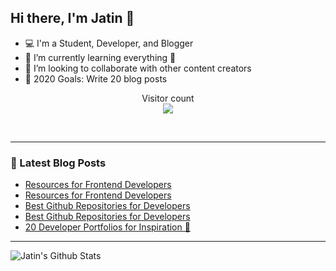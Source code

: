 ## Hi there, I'm Jatin 👋

- 💻 I'm a Student, Developer, and Blogger
- 🌱 I’m currently learning everything 🤣
- 👯 I’m looking to collaborate with other content creators
- 🥅 2020 Goals: Write 20 blog posts

<p align="center"> 
  Visitor count<br>
  <img src="https://profile-counter.glitch.me/jatin2003/count.svg" />
</p>

<!-- ### Connect with me: -->

<br />

---

### 📕 Latest Blog Posts
<!-- BLOG-POST-LIST:START -->
- [Resources for Frontend Developers](https://dev.to/jatinrao/resources-for-frontend-developers-1l9i)
- [Resources for Frontend Developers](https://jatinrao.dev/resources-for-frontend-developers-ckdn64rhh00b23bs16lvl3m69)
- [Best Github Repositories for Developers](https://dev.to/jatinrao/best-github-repositories-for-developers-3735)
- [Best Github Repositories for Developers](https://jatinrao.dev/best-github-repositories-for-developers-ckdimqsl40048zzs19gjdgc8m)
- [20 Developer Portfolios for Inspiration 🤩](https://dev.to/jatinrao/20-developer-portfolios-for-inspiration-2k06)
<!-- BLOG-POST-LIST:END -->

---

<img align="left" alt="Jatin's Github Stats" src="https://github-readme-stats.vercel.app/api?username=jatin2003&show_icons=true&hide_border=true" />
